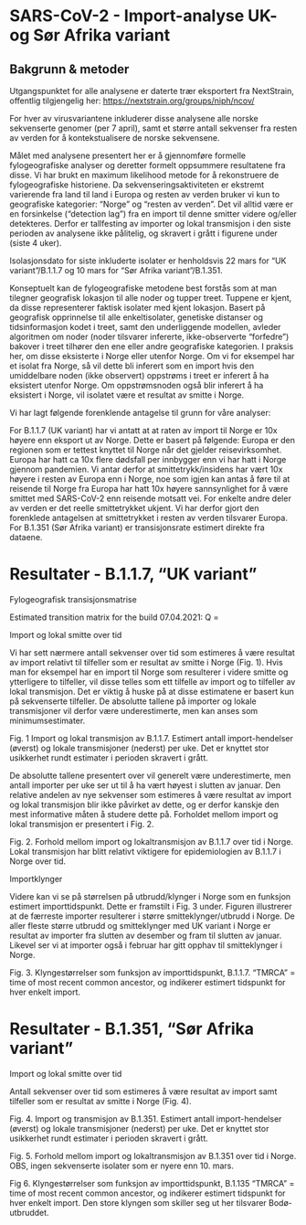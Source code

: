 # SARS-CoV-2 - Import-analyse UK- og Sør Afrika variant

## Bakgrunn & metoder

Utgangspunktet for alle analysene er daterte trær eksportert fra NextStrain, offentlig tilgjengelig her: https://nextstrain.org/groups/niph/ncov/

For hver av virusvariantene inkluderer disse analysene alle norske sekvenserte genomer (per 7 april), samt et større antall sekvenser fra resten av verden for å kontekstualisere de norske sekvensene. 

Målet med analysene presentert her er å gjennomføre formelle fylogeografiske analyser og deretter formelt oppsummere resultatene fra disse. Vi har brukt en maximum likelihood metode for å rekonstruere de fylogeografiske historiene.
Da sekvenseringsaktiviteten er ekstremt varierende fra land til land i Europa og resten av verden bruker vi kun to geografiske kategorier: “Norge” og “resten av verden”. Det vil alltid være er en forsinkelse (“detection lag”) fra en import til denne smitter videre og/eller detekteres. Derfor er tallfesting av importer og lokal transmisjon i den siste perioden av analysene ikke pålitelig, og skravert i grått i figurene under (siste 4 uker). 

Isolasjonsdato for siste inkluderte isolater er henholdsvis 22 mars for “UK variant”/B.1.1.7 og 10 mars for “Sør Afrika variant”/B.1.351. 

Konseptuelt kan de fylogeografiske metodene best forstås som at man tilegner geografisk lokasjon til alle noder og tupper treet. Tuppene er kjent, da disse representerer faktisk isolater med kjent lokasjon. Basert på geografisk opprinnelse til alle enkeltisolater, genetiske distanser og tidsinformasjon kodet i treet, samt den underliggende modellen, avleder algoritmen om noder (noder tilsvarer infererte, ikke-observerte “forfedre”) bakover i treet tilhører den ene eller andre geografiske kategorien. I praksis her, om disse eksisterte i Norge eller utenfor Norge. Om vi for eksempel har et isolat fra Norge, så vil dette bli inferert som en import hvis den umiddelbare noden (ikke observert) oppstrøms i treet er inferert å ha eksistert utenfor Norge. Om oppstrømsnoden også blir inferert å ha eksistert i Norge, vil isolatet være et resultat av smitte i Norge.

Vi har lagt følgende forenklende antagelse til grunn for våre analyser:

For B.1.1.7 (UK variant) har vi antatt at at raten av import til Norge er 10x høyere enn eksport ut av Norge. Dette er basert på følgende: Europa er den regionen som er tettest knyttet til Norge når det gjelder reisevirksomhet. Europa har hatt ca 10x flere dødsfall per innbygger enn vi har hatt i Norge gjennom pandemien. Vi antar derfor at smittetrykk/insidens har vært 10x høyere i resten av Europa enn i Norge, noe som igjen kan antas å føre til at reisende til Norge fra Europa har hatt 10x høyere sannsynlighet for å være smittet med SARS-CoV-2 enn reisende motsatt vei. For enkelte andre deler av verden er det reelle smittetrykket ukjent. Vi har derfor gjort den forenklede antagelsen at smittetrykket i resten av verden tilsvarer Europa. For B.1.351 (Sør Afrika variant) er transisjonsrate estimert direkte fra dataene.



# Resultater - B.1.1.7, “UK variant”

Fylogeografisk transisjonsmatrise

Estimated transition matrix for the build 07.04.2021:
Q = 

Import og lokal smitte over tid

Vi har sett nærmere antall sekvenser over tid som estimeres å være resultat av import relativt til tilfeller som er resultat av smitte i Norge (Fig. 1). Hvis man for eksempel har en import til Norge som resulterer i videre smitte og ytterligere to tilfeller, vil disse telles som ett tilfelle av import og to tilfeller av lokal transmisjon. Det er viktig å huske på at disse estimatene er basert kun på sekvenserte tilfeller. De absolutte tallene på importer og lokale transmisjoner vil derfor være underestimerte, men kan anses som minimumsestimater. 


Fig. 1 Import og lokal transmisjon av B.1.1.7. Estimert antall import-hendelser (øverst) og lokale transmisjoner (nederst) per uke. Det er knyttet stor usikkerhet rundt estimater i perioden skravert i grått.

De absolutte tallene presentert over vil generelt være underestimerte, men antall importer per uke ser ut til å ha vært høyest i slutten av januar. Den relative andelen av nye sekvenser som estimeres å være resultat av import og lokal transmisjon blir ikke påvirket av dette, og er derfor kanskje den mest informative måten å studere dette på. Forholdet mellom import og lokal transmisjon er  presentert i Fig. 2.



Fig. 2. Forhold mellom import og lokaltransmisjon av B.1.1.7 over tid i Norge.  Lokal transmisjon har blitt relativt viktigere for epidemiologien av B.1.1.7 i Norge over tid. 



Importklynger

Videre kan vi se på størrelsen på utbrudd/klynger i Norge som en funksjon estimert importtidspunkt. Dette er framstilt i Fig. 3 under. Figuren illustrerer at de færreste importer resulterer i større smitteklynger/utbrudd i Norge. De aller fleste større utbrudd og smitteklynger med UK variant i Norge er resultat av importer fra slutten av desember og fram til slutten av januar. Likevel ser vi at importer også i februar har gitt opphav til smitteklynger i Norge.



Fig. 3. Klyngestørrelser som funksjon av importtidspunkt, B.1.1.7. “TMRCA” = time of most recent common ancestor, og indikerer estimert tidspunkt for hver enkelt import. 



# Resultater - B.1.351, “Sør Afrika variant”

Import og lokal smitte over tid

Antall sekvenser over tid som estimeres å være resultat av import samt tilfeller som er resultat av smitte i Norge (Fig. 4).





Fig. 4. Import og transmisjon av B.1.351. Estimert antall import-hendelser (øverst) og lokale transmisjoner (nederst) per uke.  Det er knyttet stor usikkerhet rundt estimater i perioden skravert i grått.




Fig. 5. Forhold mellom import og lokaltransmisjon av B.1.351 over tid i Norge. OBS, ingen sekvenserte isolater som er nyere enn 10. mars.



Fig 6.  Klyngestørrelser som funksjon av importtidspunkt, B.1.135 “TMRCA” = time of most recent common ancestor, og indikerer estimert tidspunkt for hver enkelt import. Den store klyngen som skiller seg ut her tilsvarer Bodø-utbruddet.
